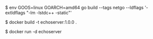 $ env GOOS=linux GOARCH=amd64 go build --tags netgo --ldflags '-extldflags "-lm -lstdc++ -static"'

$ docker build -t echoserver:1.0.0 .

$ docker run -d echoserver